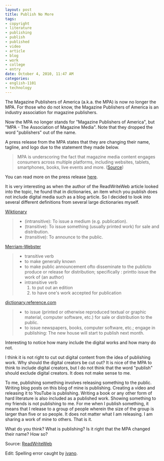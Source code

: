 ```yaml
---
layout: post
title: Publish No More
tags:
- copyright
- literature
- publishing
- publish
- published
- video
- article
- blog
- work
- college
- entry
date: October 4, 2010, 11:47 AM
categories:
- english-1101
- technology
---
```

The Magazine Publishers of America (a.k.a. the MPA) is now no longer the MPA. For those who do not know, the Magazine Publishers of America is an industry association for magazine publishers.

Now the MPA no longer stands for "Magazine Publishers of America", but "MPA - The Association of Magazine Media". Note that they dropped the word "publishers" out of the name.

A press release from the MPA states that they are changing their name, tagline, and logo due to the statement they made below.

>MPA is underscoring the fact that magazine media content engages consumers across multiple platforms, including websites, tablets, smartphones, books, live events and more. ([Source](http://www.magazine.org/association/press/mpa_press_releases/new-mpa-name.aspx))

You can read more on the press release [here](http://www.magazine.org/association/press/mpa_press_releases/new-mpa-name.aspx).

It is very interesting as when the author of the ReadWriteWeb article looked into the topic, he found that in dictionaries, an item which you publish does not include digital media such as a blog article. So I decided to look into several different definitions from several large dictionaries myself.

[Wiktionary](http://en.wiktionary.org/wiki/publish)

>- (intransitive): To issue a medium (e.g. publication).
>- (transitive): To issue something (usually printed work) for sale and distribution.
>- (transitive): To announce to the public.

[Merriam-Webster](http://www.merriam-webster.com/dictionary/publish)

>- transitive verb
> - to make generally known
> - to make public announcement ofto disseminate to the publicto produce or release for distribution; specifically : printto issue the work of (an author)
>- intransitive verb
>    1. to put out an edition
>    2. to have one's work accepted for publication

[dictionary.reference.com](http://dictionary.reference.com/browse/publish)

>- to issue (printed or otherwise reproduced textual or graphic material, computer software, etc.) for sale or distribution to the public.
>- to issue newspapers, books, computer software, etc.; engage in publishing: The new house will start to publish next month.

Interesting to notice how many include the digital works and how many do not.

I think it is not right to cut out digital content from the idea of publishing work. Why should the digital creators be cut out? It is nice of the MPA to think to include digital creators, but I do not think that the word "publish" should exclude digital creators. It does not make sense to me.

To me, publishing something involves releasing something to the public. Writing blog posts on this blog of mine is publishing. Creating a video and releasing it to YouTube is publishing. Writing a book or any other form of hard literature is also included as a published work. Showing something to my friends is not publishing to me. For me when I publish something, it means that I release to a group of people wherein the size of the group is larger than five or so people. It does not matter what I am releasing. I am sharing a work of mine to others. That is it.

What do you think? What is publishing? Is it right that the MPA changed their name? How so?

Source: [ReadWriteWeb](http://www.readwriteweb.com/archives/is_the_word_publish_becoming_obsolete.php)

Edit: Spelling error caught by [jvano](http://twitter.com/jvano).
